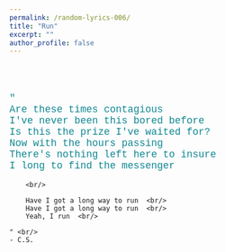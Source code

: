 ```yaml
---
permalink: /random-lyrics-006/
title: "Run"
excerpt: ""
author_profile: false
---
```


<br/>
<br/>

<p style="color:#108791; font-size:125%; font-family:courier;">
    " <br/>
        Are these times contagious  <br/>
        I've never been this bored before  <br/>
        Is this the prize I've waited for?  <br/>
        Now with the hours passing  <br/>
        There's nothing left here to insure  <br/>
        I long to find the messenger  <br/>

        <br/>

        Have I got a long way to run  <br/>
        Have I got a long way to run  <br/>
        Yeah, I run  <br/>

    " <br/>
    - C.S.
</p>
